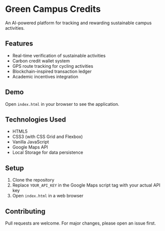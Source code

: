 # Green Campus Credits

An AI-powered platform for tracking and rewarding sustainable campus activities.

## Features

- Real-time verification of sustainable activities
- Carbon credit wallet system
- GPS route tracking for cycling activities
- Blockchain-inspired transaction ledger
- Academic incentives integration

## Demo

Open `index.html` in your browser to see the application.

## Technologies Used

- HTML5
- CSS3 (with CSS Grid and Flexbox)
- Vanilla JavaScript
- Google Maps API
- Local Storage for data persistence

## Setup

1. Clone the repository
2. Replace `YOUR_API_KEY` in the Google Maps script tag with your actual API key
3. Open `index.html` in a web browser

## Contributing

Pull requests are welcome. For major changes, please open an issue first.
